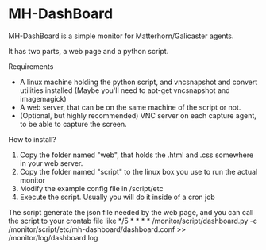 MH-DashBoard
============

MH-DashBoard is a simple monitor for Matterhorn/Galicaster agents.

It has two parts, a web page and a python script.

Requirements
- A linux machine holding the python script, and vncsnapshot and convert utilities installed (Maybe you'll need to apt-get vncsnapshot and imagemagick)
- A web server, that can be on the same machine of the script or not.
- (Optional, but highly recommended) VNC server on each capture agent, to be able to capture the screen.

How to install?

1. Copy the folder named "web", that holds the .html and .css somewhere in your web server.
2. Copy the folder named "script" to the linux box you use to run the actual monitor
2. Modify the example config file in /script/etc
3. Execute the script. Usually you will do it inside of a cron job


The script generate the json file needed by the web page, and you can call the script to your crontab file like
*/5 * * * * /monitor/script/dashboard.py -c /monitor/script/etc/mh-dashboard/dashboard.conf >> /monitor/log/dashboard.log
